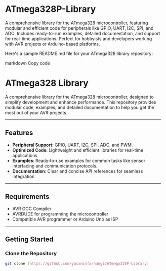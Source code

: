 # ATmega328P-Library
A comprehensive library for the ATmega328 microcontroller, featuring modular and efficient code for peripherals like GPIO, UART, I2C, SPI, and ADC. Includes ready-to-run examples, detailed documentation, and support for real-time applications. Perfect for hobbyists and developers working with AVR projects or Arduino-based platforms.

Here's a sample README.md file for your ATmega328 library repository:

markdown
Copy code
# ATmega328 Library

A comprehensive library for the ATmega328 microcontroller, designed to simplify development and enhance performance. This repository provides modular code, examples, and detailed documentation to help you get the most out of your AVR projects.

---

## Features
- **Peripheral Support**: GPIO, UART, I2C, SPI, ADC, and PWM.
- **Optimized Code**: Lightweight and efficient libraries for real-time applications.
- **Examples**: Ready-to-use examples for common tasks like sensor interfacing and communication protocols.
- **Documentation**: Clear and concise API references for seamless integration.

---

## Requirements
- AVR GCC Compiler
- AVRDUDE for programming the microcontroller
- Compatible AVR programmer or Arduino Uno as ISP

---

## Getting Started

### Clone the Repository
```bash
git clone [https://github.com/yasaminfarhangi/ATmega328P-Library]
